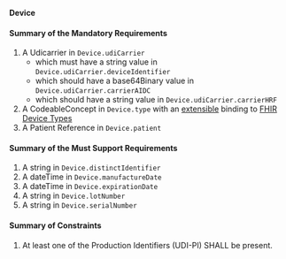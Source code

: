 **Device**

#### Summary of the Mandatory Requirements
1.  A  Udicarrier  in `Device.udiCarrier`
      - which must have a  string value  in `Device.udiCarrier.deviceIdentifier`
      - which should have a  base64Binary value  in `Device.udiCarrier.carrierAIDC`
      - which should have a  string value  in `Device.udiCarrier.carrierHRF`
1.  A  CodeableConcept  in `Device.type`
with an [extensible](http://hl7.org/fhir/R4/terminologies.html#extensible)
 binding to [FHIR Device Types](http://hl7.org/fhir/ValueSet/device-kind)
1.  A Patient Reference  in `Device.patient`

#### Summary of the Must Support Requirements
1.  A  string  in `Device.distinctIdentifier`
1.  A  dateTime  in `Device.manufactureDate`
1.  A  dateTime  in `Device.expirationDate`
1.  A  string  in `Device.lotNumber`
1.  A  string  in `Device.serialNumber`

#### Summary of Constraints
1. At least one of the Production Identifiers (UDI-PI) SHALL be present.

